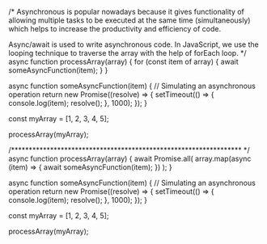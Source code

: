 /* 
Asynchronous is popular nowadays because it gives functionality of allowing multiple tasks 
to be executed at the same time (simultaneously) which helps to increase the productivity and efficiency of code.

Async/await is used to write asynchronous code. In JavaScript, we use the looping technique to 
traverse the array with the help of forEach loop.
*/
async function processArray(array) {
  for (const item of array) {
    await someAsyncFunction(item);
  }
}

async function someAsyncFunction(item) {
  // Simulating an asynchronous operation
  return new Promise((resolve) => {
    setTimeout(() => {
      console.log(item);
      resolve();
    }, 1000);
  });
}

const myArray = [1, 2, 3, 4, 5];

processArray(myArray);

/***************************************************************** */
async function processArray(array) {
  await Promise.all(
    array.map(async (item) => {
      await someAsyncFunction(item);
    })
  );
}

async function someAsyncFunction(item) {
  // Simulating an asynchronous operation
  return new Promise((resolve) => {
    setTimeout(() => {
      console.log(item);
      resolve();
    }, 1000);
  });
}

const myArray = [1, 2, 3, 4, 5];

processArray(myArray);
